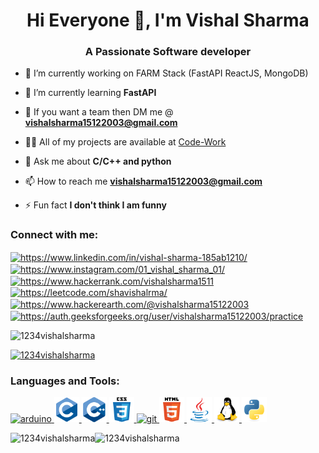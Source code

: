 <h1 align="center">Hi Everyone 👋, I'm Vishal Sharma</h1>
<h3 align="center">A Passionate Software developer</h3>

- 🔭 I’m currently working on FARM Stack (FastAPI ReactJS, MongoDB)

- 🌱 I’m currently learning **FastAPI**

- 🤝 If you want a team then DM me @ **vishalsharma15122003@gmail.com**

- 👨‍💻 All of my projects are available at [Code-Work](https://github.com/1234vishalsharma/COD-e-WOR-k)

- 💬 Ask me about **C/C++ and python**

- 📫 How to reach me **vishalsharma15122003@gmail.com**

- ⚡ Fun fact **I don't think I am funny**

<h3 align="left">Connect with me:</h3>
<p align="left">
<a href="https://linkedin.com/in/https://www.linkedin.com/in/vishal-sharma-185ab1210/" target="blank"><img align="center" src="https://raw.githubusercontent.com/rahuldkjain/github-profile-readme-generator/master/src/images/icons/Social/linked-in-alt.svg" alt="https://www.linkedin.com/in/vishal-sharma-185ab1210/" height="30" width="40" /></a>
<a href="https://instagram.com/https://www.instagram.com/01_vishal_sharma_01/" target="blank"><img align="center" src="https://raw.githubusercontent.com/rahuldkjain/github-profile-readme-generator/master/src/images/icons/Social/instagram.svg" alt="https://www.instagram.com/01_vishal_sharma_01/" height="30" width="40" /></a>
<a href="https://www.hackerrank.com/https://www.hackerrank.com/vishalsharma1511" target="blank"><img align="center" src="https://raw.githubusercontent.com/rahuldkjain/github-profile-readme-generator/master/src/images/icons/Social/hackerrank.svg" alt="https://www.hackerrank.com/vishalsharma1511" height="30" width="40" /></a>
<a href="https://www.leetcode.com/https://leetcode.com/shavishalrma/" target="blank"><img align="center" src="https://raw.githubusercontent.com/rahuldkjain/github-profile-readme-generator/master/src/images/icons/Social/leet-code.svg" alt="https://leetcode.com/shavishalrma/" height="30" width="40" /></a>
<a href="https://www.hackerearth.com/https://www.hackerearth.com/@vishalsharma15122003" target="blank"><img align="center" src="https://raw.githubusercontent.com/rahuldkjain/github-profile-readme-generator/master/src/images/icons/Social/hackerearth.svg" alt="https://www.hackerearth.com/@vishalsharma15122003" height="30" width="40" /></a>
<a href="https://auth.geeksforgeeks.org/user/https://auth.geeksforgeeks.org/user/vishalsharma15122003/practice" target="blank"><img align="center" src="https://raw.githubusercontent.com/rahuldkjain/github-profile-readme-generator/master/src/images/icons/Social/geeks-for-geeks.svg" alt="https://auth.geeksforgeeks.org/user/vishalsharma15122003/practice" height="30" width="40" /></a>
</p>

<p align="left"> <img src="https://komarev.com/ghpvc/?username=1234vishalsharma&label=Profile%20views&color=0e75b6&style=flat" alt="1234vishalsharma" /> </p>

<p align="left"> <a href="https://github.com/ryo-ma/github-profile-trophy"><img src="https://github-profile-trophy.vercel.app/?username=1234vishalsharma" alt="1234vishalsharma" /></a> </p>

<h3 align="left">Languages and Tools:</h3>
<p align="left"> <a href="https://www.arduino.cc/" target="_blank" rel="noreferrer"> <img src="https://cdn.worldvectorlogo.com/logos/arduino-1.svg" alt="arduino" width="40" height="40"/> </a> <a href="https://www.cprogramming.com/" target="_blank" rel="noreferrer"> <img src="https://raw.githubusercontent.com/devicons/devicon/master/icons/c/c-original.svg" alt="c" width="40" height="40"/> </a> <a href="https://www.w3schools.com/cpp/" target="_blank" rel="noreferrer"> <img src="https://raw.githubusercontent.com/devicons/devicon/master/icons/cplusplus/cplusplus-original.svg" alt="cplusplus" width="40" height="40"/> </a> <a href="https://www.w3schools.com/css/" target="_blank" rel="noreferrer"> <img src="https://raw.githubusercontent.com/devicons/devicon/master/icons/css3/css3-original-wordmark.svg" alt="css3" width="40" height="40"/> </a> <a href="https://git-scm.com/" target="_blank" rel="noreferrer"> <img src="https://www.vectorlogo.zone/logos/git-scm/git-scm-icon.svg" alt="git" width="40" height="40"/> </a> <a href="https://www.w3.org/html/" target="_blank" rel="noreferrer"> <img src="https://raw.githubusercontent.com/devicons/devicon/master/icons/html5/html5-original-wordmark.svg" alt="html5" width="40" height="40"/> </a> <a href="https://www.java.com" target="_blank" rel="noreferrer"> <img src="https://raw.githubusercontent.com/devicons/devicon/master/icons/java/java-original.svg" alt="java" width="40" height="40"/> </a> <a href="https://www.linux.org/" target="_blank" rel="noreferrer"> <img src="https://raw.githubusercontent.com/devicons/devicon/master/icons/linux/linux-original.svg" alt="linux" width="40" height="40"/> </a> <a href="https://www.python.org" target="_blank" rel="noreferrer"> <img src="https://raw.githubusercontent.com/devicons/devicon/master/icons/python/python-original.svg" alt="python" width="40" height="40"/> </a> </p>
<div align="center">
  <p><img align="left" src="https://github-readme-stats.vercel.app/api/top-langs?username=1234vishalsharma&show_icons=true&locale=en&layout=compact" alt="1234vishalsharma" /></p>

  <p><img align="left" src="https://github-readme-streak-stats.herokuapp.com/?user=1234vishalsharma&" alt="1234vishalsharma" /></p>
</div>
<!-- <img align="center" alt="Connecting..." width="500" src="https://blog.sciencemuseum.org.uk/wp-content/uploads/2019/07/giphy-2.gif"> --> 

